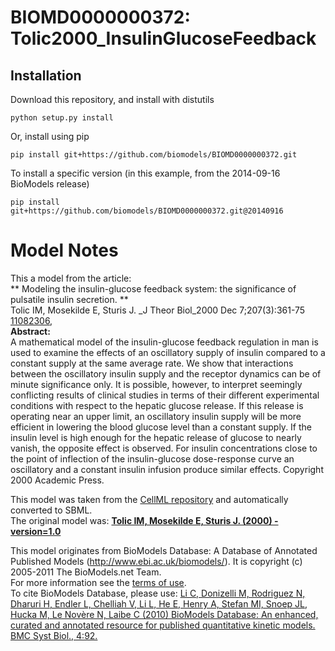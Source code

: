 # BIOMD0000000372: Tolic2000_InsulinGlucoseFeedback

## Installation

Download this repository, and install with distutils

`python setup.py install`

Or, install using pip

`pip install git+https://github.com/biomodels/BIOMD0000000372.git`

To install a specific version (in this example, from the 2014-09-16 BioModels release)

`pip install git+https://github.com/biomodels/BIOMD0000000372.git@20140916`


# Model Notes


This a model from the article:  
** Modeling the insulin-glucose feedback system: the significance of pulsatile insulin secretion. **   
Tolic IM, Mosekilde E, Sturis J. _J Theor Biol_2000 Dec 7;207(3):361-75
[11082306](http://www.ncbi.nlm.nih.gov/pubmed/11082306),  
**Abstract:**   
A mathematical model of the insulin-glucose feedback regulation in man is used
to examine the effects of an oscillatory supply of insulin compared to a
constant supply at the same average rate. We show that interactions between
the oscillatory insulin supply and the receptor dynamics can be of minute
significance only. It is possible, however, to interpret seemingly conflicting
results of clinical studies in terms of their different experimental
conditions with respect to the hepatic glucose release. If this release is
operating near an upper limit, an oscillatory insulin supply will be more
efficient in lowering the blood glucose level than a constant supply. If the
insulin level is high enough for the hepatic release of glucose to nearly
vanish, the opposite effect is observed. For insulin concentrations close to
the point of inflection of the insulin-glucose dose-response curve an
oscillatory and a constant insulin infusion produce similar effects. Copyright
2000 Academic Press.

This model was taken from the [CellML
repository](http://www.cellml.org/models) and automatically converted to SBML.  
The original model was: [ **Tolic IM, Mosekilde E, Sturis J. (2000) -
version=1.0**
](http://models.cellml.org/workspace/tolic_mosekilde_sturis_2000)

This model originates from BioModels Database: A Database of Annotated
Published Models (http://www.ebi.ac.uk/biomodels/). It is copyright (c)
2005-2011 The BioModels.net Team.  
For more information see the [terms of
use](http://www.ebi.ac.uk/biomodels/legal.html).  
To cite BioModels Database, please use: [Li C, Donizelli M, Rodriguez N,
Dharuri H, Endler L, Chelliah V, Li L, He E, Henry A, Stefan MI, Snoep JL,
Hucka M, Le Novère N, Laibe C (2010) BioModels Database: An enhanced, curated
and annotated resource for published quantitative kinetic models. BMC Syst
Biol., 4:92.](http://www.ncbi.nlm.nih.gov/pubmed/20587024)


